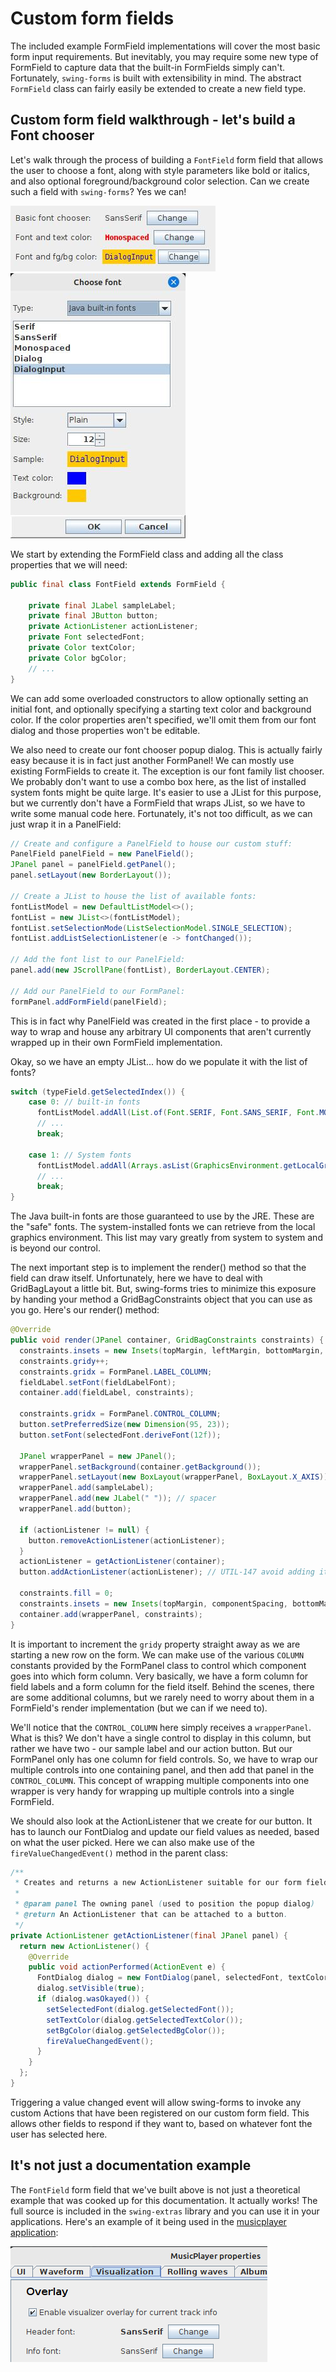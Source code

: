 # Custom form fields

The included example FormField implementations will cover the most basic form
input requirements. But inevitably, you may require some new type of FormField
to capture data that the built-in FormFields simply can't. Fortunately, `swing-forms`
is built with extensibility in mind. The abstract `FormField` class can fairly easily
be extended to create a new field type.

## Custom form field walkthrough - let's build a Font chooser

Let's walk through the process of building a `FontField` form field that allows
the user to choose a font, along with style parameters like bold or italics,
and also optional foreground/background color selection. Can we create such
a field with `swing-forms`? Yes we can!

![Custom font field](swing_forms_custom_field.jpg "Custom font field") ![Custom font dialog](swing_forms_custom_field_dialog.jpg "Custom font dialog")

We start by extending the FormField class and adding all the class properties that
we will need:

```java
public final class FontField extends FormField {

    private final JLabel sampleLabel;
    private final JButton button;
    private ActionListener actionListener;
    private Font selectedFont;
    private Color textColor;
    private Color bgColor;
    // ...
}
```

We can add some overloaded constructors to allow optionally setting an initial font, and optionally
specifying a starting text color and background color. If the color properties aren't specified,
we'll omit them from our font dialog and those properties won't be editable.

We also need to create our font chooser popup dialog. This is actually fairly easy because it
is in fact just another FormPanel! We can mostly use existing FormFields to create it. The exception
is our font family list chooser. We probably don't want to use a combo box here, as the list of
installed system fonts might be quite large. It's easier to use a JList for this purpose, but we
currently don't have a FormField that wraps JList, so we have to write some manual code here.
Fortunately, it's not too difficult, as we can just wrap it in a PanelField:

```java
// Create and configure a PanelField to house our custom stuff:
PanelField panelField = new PanelField();
JPanel panel = panelField.getPanel();
panel.setLayout(new BorderLayout());

// Create a JList to house the list of available fonts:
fontListModel = new DefaultListModel<>();
fontList = new JList<>(fontListModel);
fontList.setSelectionMode(ListSelectionModel.SINGLE_SELECTION);
fontList.addListSelectionListener(e -> fontChanged());

// Add the font list to our PanelField:
panel.add(new JScrollPane(fontList), BorderLayout.CENTER);

// Add our PanelField to our FormPanel:
formPanel.addFormField(panelField);
```

This is in fact why PanelField was created in the first place - to provide a way to wrap and house
any arbitrary UI components that aren't currently wrapped up in their own FormField implementation.

Okay, so we have an empty JList... how do we populate it with the list of fonts?

```java
switch (typeField.getSelectedIndex()) {
    case 0: // built-in fonts
      fontListModel.addAll(List.of(Font.SERIF, Font.SANS_SERIF, Font.MONOSPACED, Font.DIALOG, Font.DIALOG_INPUT));
      // ...
      break;
      
    case 1: // System fonts
      fontListModel.addAll(Arrays.asList(GraphicsEnvironment.getLocalGraphicsEnvironment().getAvailableFontFamilyNames()));
      // ...
      break;
}
```

The Java built-in fonts are those guaranteed to use by the JRE. These are the "safe" fonts.
The system-installed fonts we can retrieve from the local graphics environment. This list may
vary greatly from system to system and is beyond our control.

The next important step is to implement the render() method so that the field can draw itself.
Unfortunately, here we have to deal with GridBagLayout a little bit. But, swing-forms tries
to minimize this exposure by handing your method a GridBagConstraints object that you can
use as you go. Here's our render() method:

```java
@Override
public void render(JPanel container, GridBagConstraints constraints) {
  constraints.insets = new Insets(topMargin, leftMargin, bottomMargin, componentSpacing);
  constraints.gridy++;
  constraints.gridx = FormPanel.LABEL_COLUMN;
  fieldLabel.setFont(fieldLabelFont);
  container.add(fieldLabel, constraints);

  constraints.gridx = FormPanel.CONTROL_COLUMN;
  button.setPreferredSize(new Dimension(95, 23));
  button.setFont(selectedFont.deriveFont(12f));
  
  JPanel wrapperPanel = new JPanel();
  wrapperPanel.setBackground(container.getBackground());
  wrapperPanel.setLayout(new BoxLayout(wrapperPanel, BoxLayout.X_AXIS));
  wrapperPanel.add(sampleLabel);
  wrapperPanel.add(new JLabel(" ")); // spacer
  wrapperPanel.add(button);

  if (actionListener != null) {
    button.removeActionListener(actionListener);
  }
  actionListener = getActionListener(container);
  button.addActionListener(actionListener); // UTIL-147 avoid adding it twice

  constraints.fill = 0;
  constraints.insets = new Insets(topMargin, componentSpacing, bottomMargin, componentSpacing);
  container.add(wrapperPanel, constraints);
}
```

It is important to increment the `gridy` property straight away as we are starting a new
row on the form. We can make use of the various `COLUMN` constants provided by the
FormPanel class to control which component goes into which form column. Very basically,
we have a form column for field labels and a form column for the field itself. Behind the
scenes, there are some additional columns, but we rarely need to worry about them in
a FormField's render implementation (but we can if we need to).

We'll notice that the `CONTROL_COLUMN` here simply receives a `wrapperPanel`. What is this?
We don't have a single control to display in this column, but rather we have two - our
sample label and our action button. But our FormPanel only has one column for field controls.
So, we have to wrap our multiple controls into one containing panel, and then add that panel
in the `CONTROL_COLUMN`. This concept of wrapping multiple components into one wrapper
is very handy for wrapping up multiple controls into a single FormField.

We should also look at the ActionListener that we create for our button. It has to launch
our FontDialog and update our field values as needed, based on what the user picked.
Here we can also make use of the `fireValueChangedEvent()` method in the parent class:

```java
/**
 * Creates and returns a new ActionListener suitable for our form field.
 *
 * @param panel The owning panel (used to position the popup dialog)
 * @return An ActionListener that can be attached to a button.
 */
private ActionListener getActionListener(final JPanel panel) {
  return new ActionListener() {
    @Override
    public void actionPerformed(ActionEvent e) {
      FontDialog dialog = new FontDialog(panel, selectedFont, textColor, bgColor);
      dialog.setVisible(true);
      if (dialog.wasOkayed()) {
        setSelectedFont(dialog.getSelectedFont());
        setTextColor(dialog.getSelectedTextColor());
        setBgColor(dialog.getSelectedBgColor());
        fireValueChangedEvent();
      }
    }
  };
}
```

Triggering a value changed event will allow swing-forms to invoke any custom
Actions that have been registered on our custom form field. This allows other fields
to respond if they want to, based on whatever font the user has selected here.

## It's not just a documentation example

The `FontField` form field that we've built above is not just a theoretical example that
was cooked up for this documentation. It actually works! The full source is included
in the `swing-extras` library and you can use it in your applications. Here's an example
of it being used in the [musicplayer application](https://github.com/scorbo2/musicplayer):

![Example: MusicPlayer](swing_forms_example_musicplayer.png)

